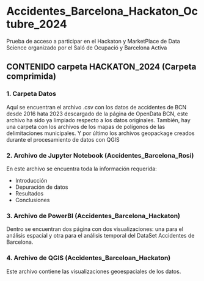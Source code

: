 # Accidentes_Barcelona_Hackaton_Octubre_2024
Prueba de acceso a participar en el Hackaton y MarketPlace de Data Science organizado por el Saló de Ocupació y Barcelona Activa
## CONTENIDO carpeta HACKATON_2024 (Carpeta comprimida)
### 1. Carpeta Datos
Aquí se encuentran el archivo .csv con los datos de accidentes de BCN desde 2016 hata 2023 descargado de la página de OpenData BCN, este archivo ha sido ya limpiado respecto a los datos originales. 
También, hay una carpeta con los archivos de los mapas de polígonos de las delimitaciones municipales. 
Y por último los archivos geopackage creados durante el procesamiento de datos con QGIS
### 2. Archivo de Jupyter Notebook (Accidentes_Barcelona_Rosi)
En este archivo se encuentra toda la información requerida:
- Introducción
- Depuración de datos
- Resultados
- Conclusiones
### 3. Archivo de PowerBI (Accidentes_Barcelona_Hackaton)
Dentro se encuentran dos página con dos visualizaciones: una para el análisis espacial y otra para el análisis temporal del DataSet Accidentes de Barcelona.
### 4. Archivo de QGIS (Accidentes_Barceloan_Hackaton)
Este archivo contiene las visualizaciones geoespaciales de los datos. 

